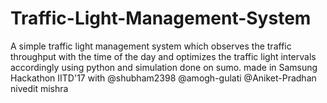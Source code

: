 # Traffic-Light-Management-System
A simple traffic light management system which observes the traffic throughput with the time of the day and optimizes the 
traffic light intervals accordingly using python and simulation done on sumo.
made in Samsung Hackathon IITD'17 
with 
@shubham2398
@amogh-gulati
@Aniket-Pradhan
nivedit mishra

